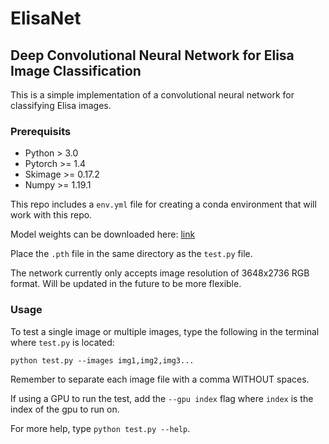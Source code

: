 # ElisaNet
## Deep Convolutional Neural Network for Elisa Image Classification

This is a simple implementation of a convolutional neural network for classifying Elisa images.

### Prerequisits
* Python > 3.0
* Pytorch >= 1.4
* Skimage >= 0.17.2
* Numpy >= 1.19.1

This repo includes a ```env.yml``` file for creating a conda environment that will work with this repo.

Model weights can be downloaded here: [link](https://drive.google.com/file/d/1wp-RO5Y-wBj8u-6TJJ8ia7669FEqL0Es/view?usp=sharing)

Place the ```.pth``` file in the same directory as the ```test.py``` file.

The network currently only accepts image resolution of 3648x2736 RGB format. Will be updated in the future to be more flexible.

### Usage
To test a single image or multiple images, type the following in the terminal where ```test.py``` is located:
```
python test.py --images img1,img2,img3...
```
Remember to separate each image file with a comma WITHOUT spaces.

If using a GPU to run the test, add the ```--gpu index``` flag where ```index``` is the index of the gpu to run on.

For more help, type ```python test.py --help```.
